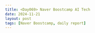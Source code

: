 ```yaml
---
title: <Day069> Naver Boostcamp AI Tech
date: 2024-11-21
layout: post
tags: [Naver Boostcamp, daily report]
---
```

